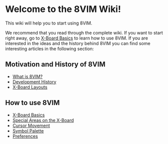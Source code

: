 # Welcome to the 8VIM Wiki!
This wiki will help you to start using 8VIM.

We recommend that you read through the complete wiki. If you want to start right away, go to [X-Board Basics](X-Board-Basics.md) to learn how to use 8VIM.
If you are interested in the ideas and the history behind 8VIM you can find some interesting articles in the following section:

## Motivation and History of 8VIM
* [What is 8VIM?](What-is-8VIM.md)
* [Development History](Development-History.md)
* [X-Board Layouts](X-Board-Layouts.md)

## How to use 8VIM
* [X-Board Basics](X-Board-Basics.md)
* [Special Areas on the X-Board](Special-Areas-on-the-X-Board.md)
* [Cursor Movement](Cursor-Movement.md)
* [Symbol Palette](Symbol-Palette.md)
* [Preferences](Preferences.md)
